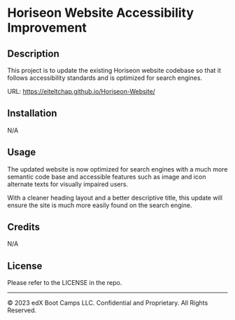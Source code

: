 # Horiseon Website Accessibility Improvement

## Description 

This project is to update the existing Horiseon website codebase so that it follows accessibility standards and is optimized for search engines.

URL: https://eiteltchap.github.io/Horiseon-Website/

## Installation

N/A


## Usage 

The updated website is now optimized for search engines with a much more semantic code base and accessible features such as image and icon alternate texts for visually impaired users.

With a cleaner heading layout and a better descriptive title, this update will ensure the site is much more easily found on the search engine.


## Credits

N/A


## License

Please refer to the LICENSE in the repo.


---
© 2023 edX Boot Camps LLC. Confidential and Proprietary. All Rights Reserved.
